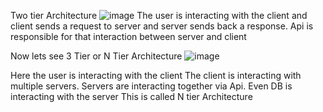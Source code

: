 Two tier Architecture 
![image](https://github.com/sahil1si18ec083/Chakde-System-Design/assets/103936307/5957d7ff-ab8b-414c-937c-a5f9484c327b)
The user is interacting with the client and client sends a request to server and server sends back a response. 
Api is responsible for that interaction between server and client

Now lets see 3 Tier or N Tier Architecture
![image](https://github.com/sahil1si18ec083/Chakde-System-Design/assets/103936307/4b37cfda-0ded-4d24-9364-5c55f459e560)

Here the user is interacting with the client
The client is interacting with multiple servers. Servers are interacting together via Api.
Even DB is interacting with the server
This is called N tier Architecture
